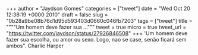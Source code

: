 
+++
author = "Jaydson Gomes"
categories = ["tweet"]
date = "Wed Oct 20 12:38:19 +0000 2010"
draft = false
slug = "0b28a9be08b76d1d95d593403d0660c046fb7203"
tags = ["tweet"]
title = """"Um homem deve fazer sua ..."""
tweet = true
micro = true
tweet_url = "https://twitter.com/jaydson/status/27926846508"
+++
'Um homem deve fazer sua escolha, ou amor ou sexo. Logo, nao se case, senão ficará sem ambos". Charlie Harper
